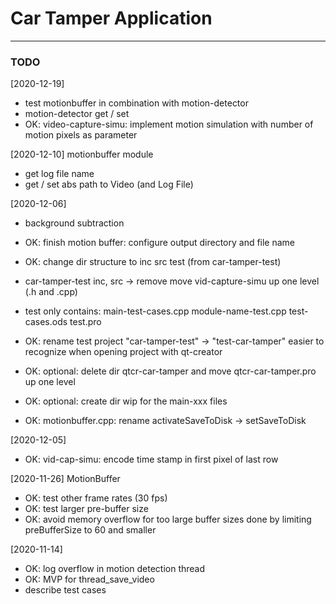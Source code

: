 # Car Tamper Application
-----------------------

### TODO

[2020-12-19]
- test motionbuffer in combination with motion-detector 
- motion-detector get / set
- OK: video-capture-simu: implement motion simulation
  with number of motion pixels as parameter


[2020-12-10]
motionbuffer module
- get log file name
- get / set abs path to Video (and Log File)


[2020-12-06]
- background subtraction
- OK: finish motion buffer: configure output directory and file name


- OK: change dir structure to
	inc
	src
	test (from car-tamper-test)
- car-tamper-test
	inc, src -> remove
	move vid-capture-simu up one level (.h and .cpp)
- test
	only contains:
		main-test-cases.cpp
		module-name-test.cpp
		test-cases.ods
		test.pro
- OK: rename test project "car-tamper-test" -> "test-car-tamper"
  easier to recognize when opening project with qt-creator
- OK: optional: delete dir qtcr-car-tamper and move qtcr-car-tamper.pro up one level
- OK: optional: create dir wip for the main-xxx files
- OK: motionbuffer.cpp: rename activateSaveToDisk -> setSaveToDisk




[2020-12-05]
- OK: vid-cap-simu: encode time stamp in first pixel of last row

[2020-11-26]
MotionBuffer
- OK: test other frame rates (30 fps)
- OK: test larger pre-buffer size
- OK: avoid memory overflow for too large buffer sizes 
      done by limiting preBufferSize to 60 and smaller

[2020-11-14]
- OK: log overflow in motion detection thread
- OK: MVP for thread_save_video
- describe test cases

